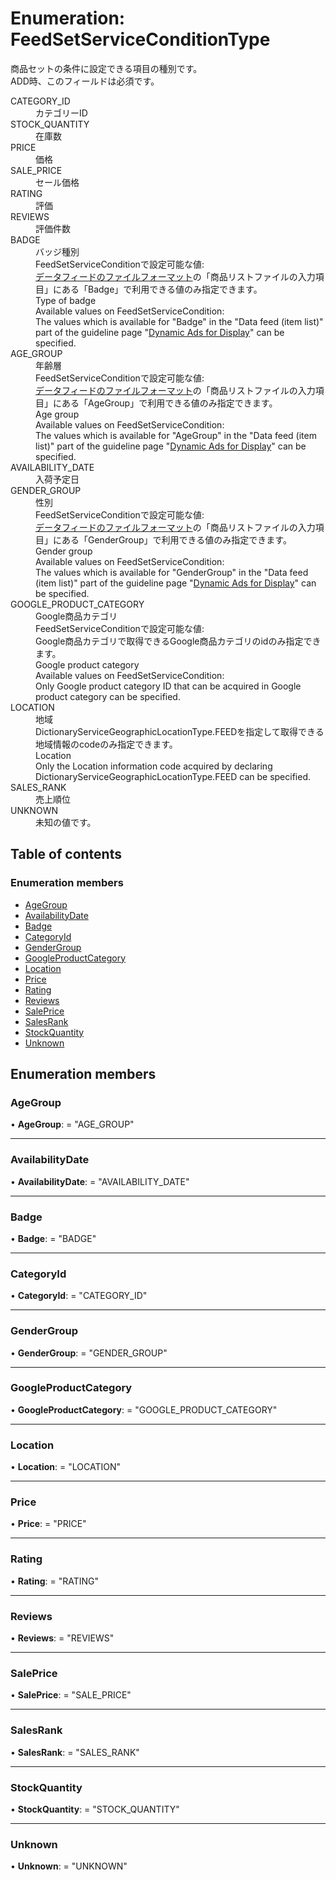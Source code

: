 # Enumeration: FeedSetServiceConditionType


<div lang=\"ja\"> 商品セットの条件に設定できる項目の種別です。<br> ADD時、このフィールドは必須です。 </div>  <dl class=term>   <dt class=\"term__item\">CATEGORY_ID</dt>   <dd class=\"term__desc\"><span lang=\"ja\">カテゴリーID</span></dd>   <dt class=\"term__item\">STOCK_QUANTITY</dt>   <dd class=\"term__desc\"><span lang=\"ja\">在庫数</span></dd>   <dt class=\"term__item\">PRICE</dt>   <dd class=\"term__desc\"><span lang=\"ja\">価格</span></dd>   <dt class=\"term__item\">SALE_PRICE</dt>   <dd class=\"term__desc\"><span lang=\"ja\">セール価格</span></dd>   <dt class=\"term__item\">RATING</dt>   <dd class=\"term__desc\"><span lang=\"ja\">評価</span></dd>   <dt class=\"term__item\">REVIEWS</dt>   <dd class=\"term__desc\"><span lang=\"ja\">評価件数</span></dd>   <dt class=\"term__item\">BADGE</dt>   <dd class=\"term__desc\"><span lang=\"ja\">バッジ種別<br>FeedSetServiceConditionで設定可能な値:<br><a href=\"https://support-marketing.yahoo.co.jp/promotionalads/ydn/articledetail?lan=ja&amp;aid=36277\" rel=\"nofollow\">データフィードのファイルフォーマット</a>の「商品リストファイルの入力項目」にある「Badge」で利用できる値のみ指定できます。<br></span><span lang=\"en\">Type of badge<br>Available values on FeedSetServiceCondition:<br>The values which is available for &#34;Badge&#34; in the &#34;Data feed (item list)&#34; part of the guideline page &#34;<a href=\"https://support-marketing.yahoo.co.jp/promotionalads/ydn/articledetail?lan=en&amp;aid=22325\" rel=\"nofollow\">Dynamic Ads for Display</a>&#34; can be specified.<br></span></dd>   <dt class=\"term__item\">AGE_GROUP</dt>   <dd class=\"term__desc\"><span lang=\"ja\">年齢層<br>FeedSetServiceConditionで設定可能な値:<br><a href=\"https://support-marketing.yahoo.co.jp/promotionalads/ydn/articledetail?lan=ja&amp;aid=36277\" rel=\"nofollow\">データフィードのファイルフォーマット</a>の「商品リストファイルの入力項目」にある「AgeGroup」で利用できる値のみ指定できます。<br></span><span lang=\"en\">Age group<br>Available values on FeedSetServiceCondition:<br>The values which is available for &#34;AgeGroup&#34; in the &#34;Data feed (item list)&#34; part of the guideline page &#34;<a href=\"https://support-marketing.yahoo.co.jp/promotionalads/ydn/articledetail?lan=en&amp;aid=22325\" rel=\"nofollow\">Dynamic Ads for Display</a>&#34; can be specified.<br></span></dd>   <dt class=\"term__item\">AVAILABILITY_DATE</dt>   <dd class=\"term__desc\"><span lang=\"ja\">入荷予定日</span></dd>   <dt class=\"term__item\">GENDER_GROUP</dt>   <dd class=\"term__desc\"><span lang=\"ja\">性別<br>FeedSetServiceConditionで設定可能な値:<br><a href=\"https://support-marketing.yahoo.co.jp/promotionalads/ydn/articledetail?lan=ja&amp;aid=36277\" rel=\"nofollow\">データフィードのファイルフォーマット</a>の「商品リストファイルの入力項目」にある「GenderGroup」で利用できる値のみ指定できます。<br></span><span lang=\"en\">Gender group<br>Available values on FeedSetServiceCondition:<br>The values which is available for &#34;GenderGroup&#34; in the &#34;Data feed (item list)&#34; part of the guideline page &#34;<a href=\"https://support-marketing.yahoo.co.jp/promotionalads/ydn/articledetail?lan=en&amp;aid=22325\" rel=\"nofollow\">Dynamic Ads for Display</a>&#34; can be specified.<br></span></dd>   <dt class=\"term__item\">GOOGLE_PRODUCT_CATEGORY</dt>   <dd class=\"term__desc\"><span lang=\"ja\">Google商品カテゴリ<br>FeedSetServiceConditionで設定可能な値:<br>Google商品カテゴリで取得できるGoogle商品カテゴリのidのみ指定できます。<br></span><span lang=\"en\">Google product category<br>Available values on FeedSetServiceCondition:<br>Only Google product category ID that can be acquired in Google product category can be specified.<br></span></dd>   <dt class=\"term__item\">LOCATION</dt>   <dd class=\"term__desc\"><span lang=\"ja\">地域<br>DictionaryServiceGeographicLocationType.FEEDを指定して取得できる地域情報のcodeのみ指定できます。<br></span><span lang=\"en\">Location<br>Only the Location information code acquired by declaring DictionaryServiceGeographicLocationType.FEED can be specified.<br></span></dd>   <dt class=\"term__item\">SALES_RANK</dt>   <dd class=\"term__desc\"><span lang=\"ja\">売上順位</span></dd>   <dt class=\"term__item\">UNKNOWN</dt>   <dd class=\"term__desc\"><span lang=\"ja\">未知の値です。</span></dd> </dl>

## Table of contents

### Enumeration members

- [AgeGroup](feedsetserviceconditiontype.md#agegroup)
- [AvailabilityDate](feedsetserviceconditiontype.md#availabilitydate)
- [Badge](feedsetserviceconditiontype.md#badge)
- [CategoryId](feedsetserviceconditiontype.md#categoryid)
- [GenderGroup](feedsetserviceconditiontype.md#gendergroup)
- [GoogleProductCategory](feedsetserviceconditiontype.md#googleproductcategory)
- [Location](feedsetserviceconditiontype.md#location)
- [Price](feedsetserviceconditiontype.md#price)
- [Rating](feedsetserviceconditiontype.md#rating)
- [Reviews](feedsetserviceconditiontype.md#reviews)
- [SalePrice](feedsetserviceconditiontype.md#saleprice)
- [SalesRank](feedsetserviceconditiontype.md#salesrank)
- [StockQuantity](feedsetserviceconditiontype.md#stockquantity)
- [Unknown](feedsetserviceconditiontype.md#unknown)

## Enumeration members

### AgeGroup

• **AgeGroup**: = "AGE\_GROUP"

___

### AvailabilityDate

• **AvailabilityDate**: = "AVAILABILITY\_DATE"

___

### Badge

• **Badge**: = "BADGE"

___

### CategoryId

• **CategoryId**: = "CATEGORY\_ID"

___

### GenderGroup

• **GenderGroup**: = "GENDER\_GROUP"

___

### GoogleProductCategory

• **GoogleProductCategory**: = "GOOGLE\_PRODUCT\_CATEGORY"

___

### Location

• **Location**: = "LOCATION"

___

### Price

• **Price**: = "PRICE"

___

### Rating

• **Rating**: = "RATING"

___

### Reviews

• **Reviews**: = "REVIEWS"

___

### SalePrice

• **SalePrice**: = "SALE\_PRICE"

___

### SalesRank

• **SalesRank**: = "SALES\_RANK"

___

### StockQuantity

• **StockQuantity**: = "STOCK\_QUANTITY"

___

### Unknown

• **Unknown**: = "UNKNOWN"
